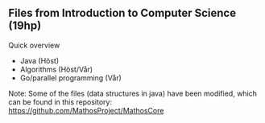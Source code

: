 Files from Introduction to Computer Science (19hp)
---
Quick overview
 * Java (Höst)
 * Algorithms (Höst/Vår)
 * Go/parallel programming (Vår)

Note: Some of the files (data structures in java) have been modified, which can be found in this repository: https://github.com/MathosProject/MathosCore
